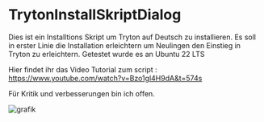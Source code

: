 # TrytonInstallSkriptDialog

Dies ist ein Installtions Skript um Tryton auf Deutsch zu installieren.
Es soll in erster Linie die Installation erleichtern um Neulingen den Einstieg in Tryton zu erleichtern. 
Getestet wurde es an Ubuntu 22 LTS 

Hier findet ihr das Video Tutorial zum script :
https://www.youtube.com/watch?v=Bzo1gl4H9dA&t=574s

Für Kritik und verbesserungen bin ich offen. 

![grafik](https://user-images.githubusercontent.com/47858105/199470005-8afdbd09-5abd-41ab-a5d5-bda64cc40499.png)

